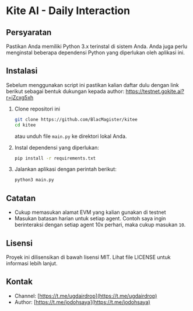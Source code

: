 # Kite AI - Daily Interaction

## Persyaratan

Pastikan Anda memiliki Python 3.x terinstal di sistem Anda. Anda juga perlu menginstal beberapa dependensi Python yang diperlukan oleh aplikasi ini.

## Instalasi

Sebelum menggunakan script ini pastikan kalian daftar dulu dengan link berikut sebagai bentuk dukungan kepada author:
https://testnet.gokite.ai?r=jZcxg5xh

1. Clone repositori ini
   ```bash
   git clone https://github.com/BlacMagister/kitee
   cd kitee
   ```
   atau unduh file `main.py` ke direktori lokal Anda.
   
2. Instal dependensi yang diperlukan:
    ```bash
    pip install -r requirements.txt
    ```
    
3. Jalankan aplikasi dengan perintah berikut:
    ```bash
    python3 main.py
    ```
    
## Catatan
- Cukup memasukan alamat EVM yang kalian gunakan di testnet
- Masukan batasan harian untuk setiap agent. Contoh saya ingin berinteraksi dengan setiap agent 10x perhari, maka cukup masukan `10`.

## Lisensi

Proyek ini dilisensikan di bawah lisensi MIT. Lihat file LICENSE untuk informasi lebih lanjut.

## Kontak

- Channel: [https://t.me/ugdairdrop](https://t.me/ugdairdrop)
- Author: [https://t.me/jodohsaya](https://t.me/jodohsaya)
